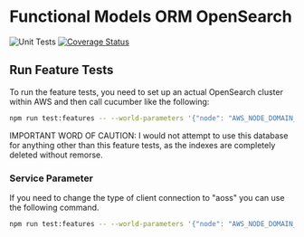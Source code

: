 # Functional Models ORM OpenSearch

![Unit Tests](https://github.com/monolithst/functional-models-orm-opensearch/actions/workflows/ut.yml/badge.svg?branch=master)
[![Coverage Status](https://coveralls.io/repos/github/monolithst/functional-models-orm-opensearch/badge.svg?branch=master)](https://coveralls.io/github/monolithst/functional-models-orm-opensearch?branch=master)

## Run Feature Tests

To run the feature tests, you need to set up an actual OpenSearch cluster within AWS and then call cucumber like the following:

```bash
npm run test:features -- --world-parameters '{"node": "AWS_NODE_DOMAIN_URL", "region": "us-east-1"}'
```

IMPORTANT WORD OF CAUTION: I would not attempt to use this database for anything other than this feature tests, as the indexes are completely deleted without remorse.

### Service Parameter

If you need to change the type of client connection to "aoss" you can use the following command.

```bash
npm run test:features -- --world-parameters '{"node": "AWS_NODE_DOMAIN_URL", "region": "us-east-1", "service": "aoss"}'
```
